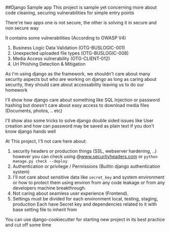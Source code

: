 ##Django Sample app
This project is sample yet concerning more about code cleaning, securing vulnerabilities for simple entry points

There're two apps one is not secure, the other is solving it in secure and non secure way
 
 It contains some vulnerabilities (According to OWASP V4)
 1. Business Logic Data Validation (OTG-BUSLOGIC-001)
 2. Unexpected uploaded file types (OTG-BUSLOGIC-008)
 3. Media Access vulnerability (OTG-CLIENT-012)
 4. Url Phishing Detection & Mitigation
 
 As I'm using django as the framework, we shouldn't care about many security aspects but who are working on django as long as caring about security, they should care about accessability leaving us to do our homework
 
 I'll show how django care about something like SQL Injection or password hashing but doesn't care about easy access to download media files (Documents, photos, .. etc)
 
 I'll show also some tricks to solve django double sided issues like User creation and how can password may be saved as plain text if you don't know django hands well
 
 At This project, I'll not care here about: 
 1. security headers or production things (SSL, webserver hardening, ..) however you can check using @www.securityheaders.com or `python manage.py check --deploy`
 2. Authentication or privilege / Permissions (Builtin django authentication system)
 3. I'll not care about sensitive data like `secret_key` and system environment or how to protect them using environ from any code leakage or from any developers machine breakthrough.
 4. Not caring about seamless user experience (Frontend).
 5. Settings must be divided for each environment local, testing, staging, production
Each have Secret key and dependencies related to it with base setting file to inherit from

You can use django-cookiecutter for starting new project in its best practice and cut off some time
